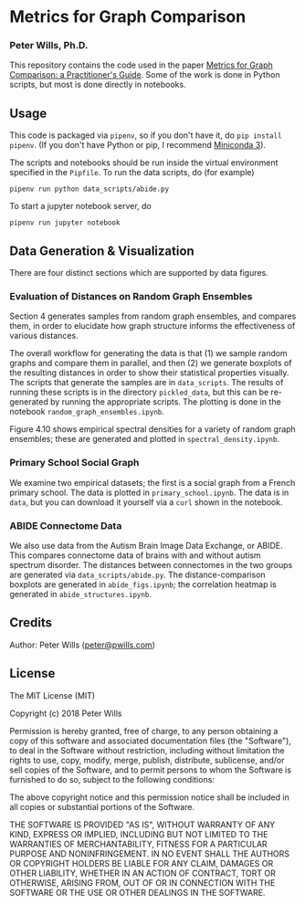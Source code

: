 # Metrics for Graph Comparison
### Peter Wills, Ph.D.

This repository contains the code used in the paper [Metrics for Graph Comparison: a Practitioner's Guide](http://www.pwills.com/404). Some of the work is done in Python scripts, but most is done directly in notebooks.

## Usage

This code is packaged via `pipenv`, so if you don't have it, do `pip install pipenv`. (If you don't have Python or pip, I recommend [Miniconda 3](https://conda.io/miniconda.html)).

The scripts and notebooks should be run inside the virtual environment specified in the `Pipfile`. To run the data scripts, do (for example)

	pipenv run python data_scripts/abide.py
	
To start a jupyter notebook server, do

	pipenv run jupyter notebook

## Data Generation & Visualization

There are four distinct sections which are supported by data figures. 

### Evaluation of Distances on Random Graph Ensembles

Section 4 generates samples from random graph ensembles, and compares them, in order to elucidate how graph structure informs the effectiveness of various distances. 

The overall workflow for generating the data is that (1) we sample random graphs and compare them in parallel, and then (2) we generate boxplots of the resulting distances in order to show their statistical properties visually. The scripts that generate the samples are in `data_scripts`. The results of running these scripts is in the directory `pickled_data`, but this can be re-generated by running the appropriate scripts. The plotting is done in the notebook `random_graph_ensembles.ipynb`. 

Figure 4.10 shows empirical spectral densities for a variety of random graph ensembles; these are generated and plotted in `spectral_density.ipynb`.

### Primary School Social Graph

We examine two empirical datasets; the first is a social graph from a French primary school. The data is plotted in `primary_school.ipynb`. The data is in `data`, but you can download it yourself via a `curl` shown in the notebook.

### ABIDE Connectome Data

We also use data from the Autism Brain Image Data Exchange, or ABIDE. This compares connectome data of brains with and without autism spectrum disorder. The distances between connectomes in the two groups are generated via `data_scripts/abide.py`. The distance-comparison boxplots are generated in `abide_figs.ipynb`; the correlation heatmap is generated in `abide_structures.ipynb`.


## Credits
 
Author: Peter Wills (peter@pwills.com)
 
## License
 
The MIT License (MIT)

Copyright (c) 2018 Peter Wills

Permission is hereby granted, free of charge, to any person obtaining a copy of this software and associated documentation files (the "Software"), to deal in the Software without restriction, including without limitation the rights to use, copy, modify, merge, publish, distribute, sublicense, and/or sell copies of the Software, and to permit persons to whom the Software is furnished to do so, subject to the following conditions:

The above copyright notice and this permission notice shall be included in all copies or substantial portions of the Software.

THE SOFTWARE IS PROVIDED "AS IS", WITHOUT WARRANTY OF ANY KIND, EXPRESS OR IMPLIED, INCLUDING BUT NOT LIMITED TO THE WARRANTIES OF MERCHANTABILITY, FITNESS FOR A PARTICULAR PURPOSE AND NONINFRINGEMENT. IN NO EVENT SHALL THE AUTHORS OR COPYRIGHT HOLDERS BE LIABLE FOR ANY CLAIM, DAMAGES OR OTHER LIABILITY, WHETHER IN AN ACTION OF CONTRACT, TORT OR OTHERWISE, ARISING FROM, OUT OF OR IN CONNECTION WITH THE SOFTWARE OR THE USE OR OTHER DEALINGS IN THE SOFTWARE.
